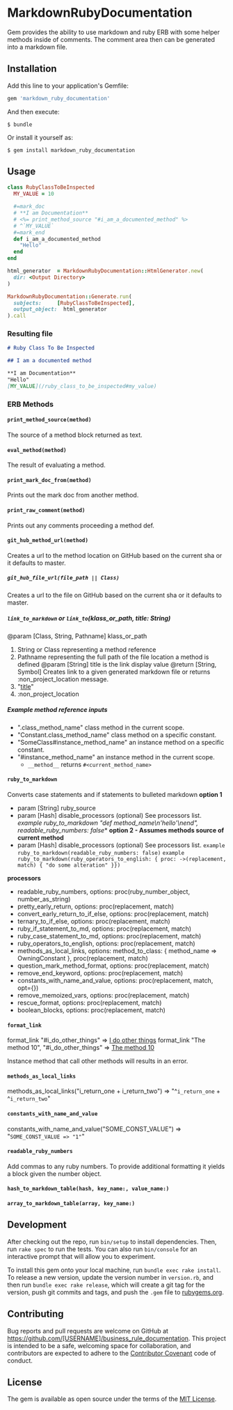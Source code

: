 # MarkdownRubyDocumentation

Gem provides the ability to use markdown and ruby ERB with some helper methods inside of comments. The comment area then can be generated into a markdown file.

## Installation

Add this line to your application's Gemfile:

```ruby
gem 'markdown_ruby_documentation'
```

And then execute:

    $ bundle

Or install it yourself as:

    $ gem install markdown_ruby_documentation

## Usage

```ruby
class RubyClassToBeInspected
  MY_VALUE = 10

  #=mark_doc
  # **I am Documentation**
  # <%= print_method_source "#i_am_a_documented_method" %>
  # ^`MY_VALUE`
  #=mark_end
  def i_am_a_documented_method
    "Hello"
  end
end

html_generator  = MarkdownRubyDocumentation::HtmlGenerator.new(
  dir: <Output Directory>
)

MarkdownRubyDocumentation::Generate.run(
  subjects:     [RubyClassToBeInspected], 
  output_object:  html_generator
).call
```

### Resulting file

```markdown
# Ruby Class To Be Inspected

## I am a documented method

**I am Documentation**
"Hello"
[MY_VALUE](/ruby_class_to_be_inspected#my_value)

```

### ERB Methods

#### `print_method_source(method)`
The source of a method block returned as text.

#### `eval_method(method)`
The result of evaluating a method.

#### `print_mark_doc_from(method)`
Prints out the mark doc from another method.

#### `print_raw_comment(method)`
Prints out any comments proceeding a method def.

#### `git_hub_method_url(method)`
Creates a url to the method location on GitHub based on the current sha or it defaults to master.

##### `git_hub_file_url(file_path || Class)`
Creates a url to the file on GitHub based on the current sha or it defaults to master.

##### `link_to_markdown` or `link_to`(klass_or_path, title: String)
@param [Class, String, Pathname] klass_or_path
  1. String or Class representing a method reference
  2. Pathname representing the full path of the file location a method is defined
@param [String] title is the link display value
@return [String, Symbol] Creates link to a given generated markdown file or returns :non_project_location message.
  1. "[title](path/to/markdown/file.md#method-name)"
  2. :non_project_location

##### Example method reference inputs

* ".class_method_name" class method in the current scope.
* "Constant.class_method_name" class method on a specific constant.
* "SomeClass#instance_method_name" an instance method on a specific constant.
* "#instance_method_name" an instance method in the current scope.
    * `__method__` returns `#<current_method_name>`

#### `ruby_to_markdown`
Converts case statements and if statements to bulleted markdown
 **option 1**
   * param [String] ruby_source
   * param [Hash] disable_processors (optional) See processors list.
   *example ruby_to_markdown "def method_name\n'hello'\nend", readable_ruby_numbers: false**
 **option 2 - Assumes methods source of current method**
   * param [Hash] disable_processors (optional) See processors list.
   `example ruby_to_markdown(readable_ruby_numbers: false)`
   `example ruby_to_markdown(ruby_operators_to_english: { proc: ->(replacement, match) { "do some alteration" }})`
   
**processors**
* readable_ruby_numbers, options: proc(ruby_number_object, number_as_string)
* pretty_early_return, options: proc(replacement, match)
* convert_early_return_to_if_else, options: proc(replacement, match)
* ternary_to_if_else, options: proc(replacement, match)
* ruby_if_statement_to_md, options: proc(replacement, match)
* ruby_case_statement_to_md, options: proc(replacement, match)
* ruby_operators_to_english, options: proc(replacement, match)
* methods_as_local_links, options: method_to_class: { method_name => OwningConstant }, proc(replacement, match)
* question_mark_method_format, options: proc(replacement, match)
* remove_end_keyword, options: proc(replacement, match)
* constants_with_name_and_value, options: proc(replacement, match, opt={})
* remove_memoized_vars, options: proc(replacement, match)
* rescue_format,  options: proc(replacement, match)
* boolean_blocks, options: proc(replacement, match)


#### `format_link`
format_link "#i_do_other_things" => [I do other things](#i-do-other-things)
format_link "The method 10", "#i_do_other_things" => [The method 10](#i-do-other-things)

Instance method that call other methods will results in an error.

#### `methods_as_local_links`
methods_as_local_links("i_return_one + i_return_two") => "^`i_return_one` + ^`i_return_two`"

#### `constants_with_name_and_value`
constants_with_name_and_value("SOME_CONST_VALUE") => "`SOME_CONST_VALUE => "1"`"

#### `readable_ruby_numbers`
Add commas to any ruby numbers. To provide additional formatting it yields a block given the number object.

#### `hash_to_markdown_table(hash, key_name:, value_name:)`

#### `array_to_markdown_table(array, key_name:)`

## Development

After checking out the repo, run `bin/setup` to install dependencies. Then, run `rake spec` to run the tests. You can also run `bin/console` for an interactive prompt that will allow you to experiment.

To install this gem onto your local machine, run `bundle exec rake install`. To release a new version, update the version number in `version.rb`, and then run `bundle exec rake release`, which will create a git tag for the version, push git commits and tags, and push the `.gem` file to [rubygems.org](https://rubygems.org).

## Contributing

Bug reports and pull requests are welcome on GitHub at https://github.com/[USERNAME]/business_rule_documentation. This project is intended to be a safe, welcoming space for collaboration, and contributors are expected to adhere to the [Contributor Covenant](contributor-covenant.org) code of conduct.


## License

The gem is available as open source under the terms of the [MIT License](http://opensource.org/licenses/MIT).

